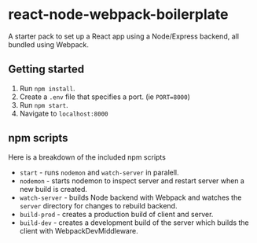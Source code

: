 # react-node-webpack-boilerplate
A starter pack to set up a React app using a Node/Express backend, all bundled using Webpack.

## Getting started
1. Run `npm install`.
2. Create a `.env` file that specifies a port. (ie `PORT=8000`)
3. Run `npm start`.
4. Navigate to `localhost:8000`

## npm scripts
Here is a breakdown of the included npm scripts
* `start` - runs `nodemon` and `watch-server` in paralell.
* `nodemon` - starts nodemon to inspect server and restart server when a new build is created.
* `watch-server` - builds Node backend with Webpack and watches the `server` directory for changes to rebuild backend.
* `build-prod` - creates a production build of client and server.
* `build-dev` - creates a development build of the server which builds the client with WebpackDevMiddleware.

